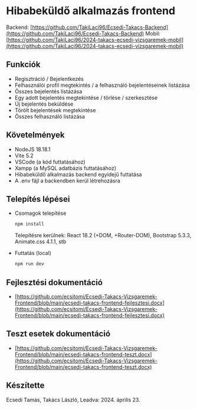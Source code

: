 # Hibabeküldő alkalmazás frontend

Backend: [https://github.com/TakiLaci96/Ecsedi-Takacs-Backend](https://github.com/TakiLaci96/Ecsedi-Takacs-Backend)
Mobil: [https://github.com/TakiLaci96/2024-takacs-ecsedi-vizsgaremek-mobil](https://github.com/TakiLaci96/2024-takacs-ecsedi-vizsgaremek-mobil)

## Funkciók

- Regisztráció / Bejelentkezés
- Felhasználói profil megtekintés / a felhasználó bejelentéseinek listázása
- Összes bejelentés listázása
- Egy adott bejelentés megtekintése / törlése / szerkesztése
- Új bejelentés beküldése
- Törölt bejelentések megtekintése
- Összes felhasználó listázása

## Követelmények

- NodeJS 18.18.1
- Vite 5.2
- VSCode (a kód futtatásához)
- Xampp (a MySQL adatbázis futtatásához)
- Hibabeküldő alkalmazás backend egyidejű futtatása
- A .env fájl a backendben kerül létrehozásra

## Telepítés lépései

- Csomagok telepítése
  
  ```sh
  npm install
  ```
  Telepítésre kerülnek: React 18.2 (+DOM, +Router-DOM), Bootstrap 5.3.3, Animate.css 4.1.1, stb

- Futtatás (local)
  
  ```sh
  npm run dev
  ```

## Fejlesztési dokumentáció

- [https://github.com/ecsitomi/Ecsedi-Takacs-Vizsgaremek-Frontend/blob/main/ecsedi-takacs-frontend-fejlesztesi.docx](https://github.com/ecsitomi/Ecsedi-Takacs-Vizsgaremek-Frontend/blob/main/ecsedi-takacs-frontend-fejlesztesi.docx)

## Teszt esetek dokumentáció

- [https://github.com/ecsitomi/Ecsedi-Takacs-Vizsgaremek-Frontend/blob/main/ecsedi-takacs-frontend-teszt.docx](https://github.com/ecsitomi/Ecsedi-Takacs-Vizsgaremek-Frontend/blob/main/ecsedi-takacs-frontend-teszt.docx)

## Készítette

Ecsedi Tamás, Takács László, 
Leadva: 2024. április 23.
